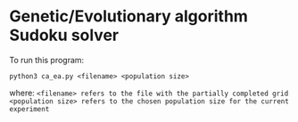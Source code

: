 # Genetic/Evolutionary algorithm Sudoku solver

To run this program:

`python3 ca_ea.py <filename> <population size>`

where:
`<filename> refers to the file with the partially completed grid`
`<population size> refers to the chosen population size for the current experiment`
